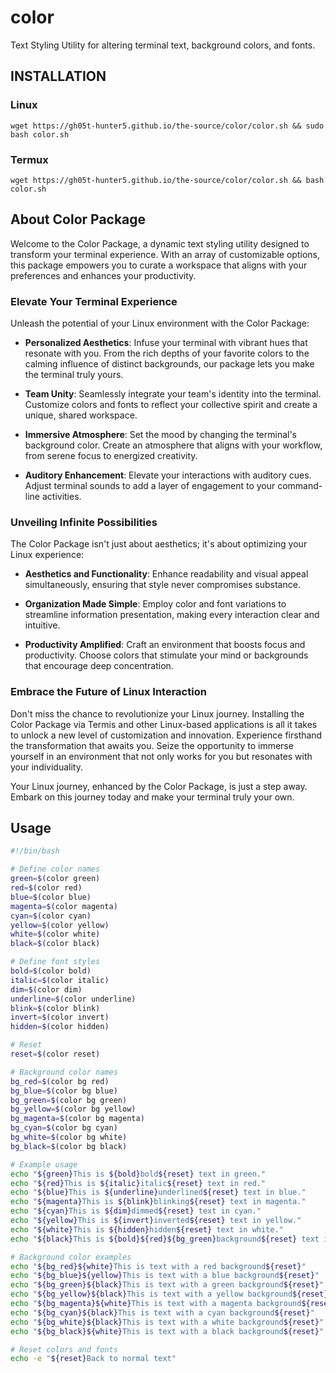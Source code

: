 # color
Text Styling Utility for altering terminal text, background colors, and fonts.

## INSTALLATION

### Linux 

```wget https://gh05t-hunter5.github.io/the-source/color/color.sh && sudo bash color.sh```

### Termux 

```wget https://gh05t-hunter5.github.io/the-source/color/color.sh && bash color.sh```

## About Color Package

Welcome to the Color Package, a dynamic text styling utility designed to transform your terminal experience. With an array of customizable options, this package empowers you to curate a workspace that aligns with your preferences and enhances your productivity.

### Elevate Your Terminal Experience

Unleash the potential of your Linux environment with the Color Package:

- **Personalized Aesthetics**: Infuse your terminal with vibrant hues that resonate with you. From the rich depths of your favorite colors to the calming influence of distinct backgrounds, our package lets you make the terminal truly yours.

- **Team Unity**: Seamlessly integrate your team's identity into the terminal. Customize colors and fonts to reflect your collective spirit and create a unique, shared workspace.

- **Immersive Atmosphere**: Set the mood by changing the terminal's background color. Create an atmosphere that aligns with your workflow, from serene focus to energized creativity.

- **Auditory Enhancement**: Elevate your interactions with auditory cues. Adjust terminal sounds to add a layer of engagement to your command-line activities.

### Unveiling Infinite Possibilities

The Color Package isn't just about aesthetics; it's about optimizing your Linux experience:

- **Aesthetics and Functionality**: Enhance readability and visual appeal simultaneously, ensuring that style never compromises substance.

- **Organization Made Simple**: Employ color and font variations to streamline information presentation, making every interaction clear and intuitive.

- **Productivity Amplified**: Craft an environment that boosts focus and productivity. Choose colors that stimulate your mind or backgrounds that encourage deep concentration.

### Embrace the Future of Linux Interaction

Don't miss the chance to revolutionize your Linux journey. Installing the Color Package via Termis and other Linux-based applications is all it takes to unlock a new level of customization and innovation. Experience firsthand the transformation that awaits you. Seize the opportunity to immerse yourself in an environment that not only works for you but resonates with your individuality.

Your Linux journey, enhanced by the Color Package, is just a step away. Embark on this journey today and make your terminal truly your own.

## Usage

```bash
#!/bin/bash

# Define color names
green=$(color green)
red=$(color red)
blue=$(color blue)
magenta=$(color magenta)
cyan=$(color cyan)
yellow=$(color yellow)
white=$(color white)
black=$(color black)

# Define font styles
bold=$(color bold)
italic=$(color italic)
dim=$(color dim)
underline=$(color underline)
blink=$(color blink)
invert=$(color invert)
hidden=$(color hidden)

# Reset 
reset=$(color reset)

# Background color names
bg_red=$(color bg red)
bg_blue=$(color bg blue)
bg_green=$(color bg green)
bg_yellow=$(color bg yellow)
bg_magenta=$(color bg magenta)
bg_cyan=$(color bg cyan)
bg_white=$(color bg white)
bg_black=$(color bg black)

# Example usage
echo "${green}This is ${bold}bold${reset} text in green."
echo "${red}This is ${italic}italic${reset} text in red."
echo "${blue}This is ${underline}underlined${reset} text in blue."
echo "${magenta}This is ${blink}blinking${reset} text in magenta."
echo "${cyan}This is ${dim}dimmed${reset} text in cyan."
echo "${yellow}This is ${invert}inverted${reset} text in yellow."
echo "${white}This is ${hidden}hidden${reset} text in white."
echo "${black}This is ${bold}${red}${bg_green}background${reset} text in black."

# Background color examples
echo "${bg_red}${white}This is text with a red background${reset}"
echo "${bg_blue}${yellow}This is text with a blue background${reset}"
echo "${bg_green}${black}This is text with a green background${reset}"
echo "${bg_yellow}${black}This is text with a yellow background${reset}"
echo "${bg_magenta}${white}This is text with a magenta background${reset}"
echo "${bg_cyan}${black}This is text with a cyan background${reset}"
echo "${bg_white}${black}This is text with a white background${reset}"
echo "${bg_black}${white}This is text with a black background${reset}"

# Reset colors and fonts
echo -e "${reset}Back to normal text"
```
